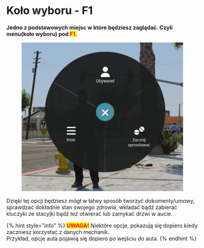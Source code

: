 # Koło wyboru - F1

**Jedno z podstawowych miejsc w które będziesz zaglądać. Czyli menu(koło wyboru) pod&#x20;**<mark style="color:red;">**F1.**</mark>

<figure><img src="../.gitbook/assets/obraz_2025-08-13_180306058.png" alt=""><figcaption></figcaption></figure>

Dzięki tej opcji będziesz mógł w łatwy sposób tworzyć dokumenty/umowy, sprawdzać dokładnie stan swojego zdrowia, wkładać bądź zabierać kluczyki ze stacyjki bądź też otwierać lub zamykać drzwi w aucie.&#x20;

{% hint style="info" %}
<mark style="color:red;">**UWAGA!**</mark> Niektóre opcje, pokazują się dopiero kiedy zaczniesz korzystać z danych mechanik.\
Przykład, opcje auta pojawią się dopiero po wejściu do auta.
{% endhint %}
